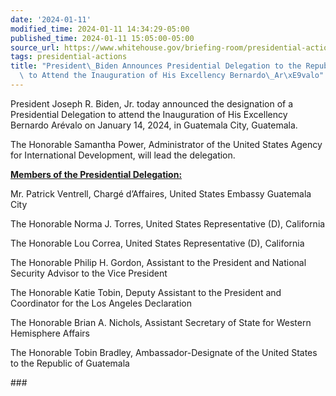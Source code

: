 ```yaml
---
date: '2024-01-11'
modified_time: 2024-01-11 14:34:29-05:00
published_time: 2024-01-11 15:05:00-05:00
source_url: https://www.whitehouse.gov/briefing-room/presidential-actions/2024/01/11/president-biden-announces-presidential-delegation-to-the-republic-of-guatemala-to-attend-the-inauguration-of-his-excellency-bernardo-arevalo/
tags: presidential-actions
title: "President\_Biden Announces Presidential Delegation to the Republic of Guatemala\
  \ to Attend the Inauguration of His Excellency Bernardo\_Ar\xE9valo"
---
```

 
President Joseph R. Biden, Jr. today announced the designation of a
Presidential Delegation to attend the Inauguration of His Excellency
Bernardo Arévalo on January 14, 2024, in Guatemala City, Guatemala.

The Honorable Samantha Power, Administrator of the United States Agency
for International Development, will lead the delegation.

**<u>Members of the Presidential Delegation:</u>**

Mr. Patrick Ventrell, Chargé d’Affaires, United States Embassy Guatemala
City

The Honorable Norma J. Torres, United States Representative (D),
California

The Honorable Lou Correa, United States Representative (D), California

The Honorable Philip H. Gordon, Assistant to the President and National
Security Advisor to the Vice President

The Honorable Katie Tobin, Deputy Assistant to the President and
Coordinator for the Los Angeles Declaration

The Honorable Brian A. Nichols, Assistant Secretary of State for Western
Hemisphere Affairs

The Honorable Tobin Bradley, Ambassador-Designate of the United States
to the Republic of Guatemala

\###
